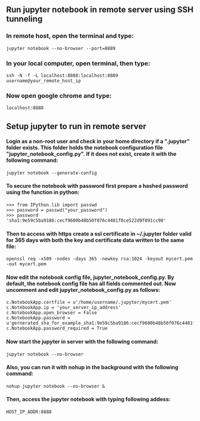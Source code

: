 ## Run jupyter notebook in remote server using SSH tunneling


### In remote host, open the terminal and type:

 ```
 jupyter notebook --no-browser --port=8889
 ```
  
### In your local computer, open terminal, then type:
  
 ```
 ssh -N -f -L localhost:8888:localhost:8889 username@your_remote_host_ip
 ``` 
  
### Now open google chrome and type:
  
 ```
 localhost:8888
 ``` 

## Setup jupyter to run in remote server

#### Login as a non-root user and check in your home directory if a ".jupyter" folder exists. This folder holds the notebook configuration file "jupyter_notebook_config.py". If it does not exist, create it with the following command:
	
 ```
 jupyter notebook --generate-config
 ```

#### To secure the notebook with password first prepare a hashed password using the function in python:
	
 ```
 >>> from IPython.lib import passwd
 >>> password = passwd("your_password")
 >>> password
 'sha1:9e59c5ba9186:cecf9600b48b50f076c4481f0ce522d9f091cc90'
 ```

#### Then to access with https create a ssl certificate in ~/.jupyter folder valid for 365 days with both the key and certificate data written to the same file:

 ```
 openssl req -x509 -nodes -days 365 -newkey rsa:1024 -keyout mycert.pem -out mycert.pem
 ```

 #### Now edit the notebook config file, jupyter_notebook_config.py. By default, the notebook config file has all fields commented out. Now uncomment and edit jupyter_notebook_config.py as follows:

 ```
 c.NotebookApp.certfile = u'/home/username/.jupyter/mycert.pem'
 c.NotebookApp.ip = 'your_server_ip_address'
 c.NotebookApp.open_browser = False
 c.NotebookApp.password = u'gernerated_sha_for_example_sha1:9e59c5ba9186:cecf9600b48b50f076c4481f0ce522d9f091cc90'
 c.NotebookApp.password_required = True
 ```

 #### Now start the jupyter in server with the following command:

 ```
 jupyter notebook --no-browser
 ```

 #### Also, you can run it with nohup in the background with the following command:

 ```
 nohup jupyter notebook --no-browser &
 ```

 #### Then, access the jupyter notebook with typing following addess:

 ```
 HOST_IP_ADDR:8888
 ```

